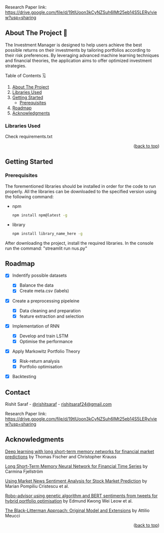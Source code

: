 Research Paper link: <a href = "https://drive.google.com/file/d/19tlUoon3kCyNZSuh6IMt25eb14S5LERy/view?usp=sharing">https://drive.google.com/file/d/19tlUoon3kCyNZSuh6IMt25eb14S5LERy/view?usp=sharing</a>

<!-- ABOUT THE PROJECT -->
## About The Project 🚀

The Investment Manager is designed to help users achieve the best possible returns on their investments by tailoring portfolios according to their risk preferences. By leveraging advanced machine learning techniques and financial theories, the application aims to offer optimized investment strategies.


<!-- TABLE OF CONTENTS -->

  Table of Contents 🗓
  <ol>
    <li>
      <a href="#about-the-project">About The Project</a>
    </li>
    <li>
      <a href="#libraries-used">Libraries Used</a>
    </li>
    <li>
      <a href="#getting-started">Getting Started</a>
      <ul>
        <li><a href="#prerequisites">Prerequisites</a></li>
      </ul>
    </li>
    <li><a href="#roadmap">Roadmap</a></li>
    <li><a href="#acknowledgments">Acknowledgments</a></li>
  </ol>




### Libraries Used

Check requirements.txt

<p align="right">(<a href="#readme-top">back to top</a>)</p>



<!-- GETTING STARTED -->
## Getting Started 


### Prerequisites

The forementioned libraries should be installed in order for the code to run properly. All the libraries can be downloaded to the specified version using the following command:
* npm
  ```sh
  npm install npm@latest -g
  ```
* library
  ```sh
  npm install library_name_here -g
  ```
After downloading the project, install the required libraries. In the console run the command: "streamlit run nus.py"

<!-- ROADMAP -->
## Roadmap 

- [x] Indentify possible datasets
    - [x] Balance the data 
    - [x] Create meta.csv (labels)
- [x] Create a preprocessing pipeleine
    - [x] Data cleaning and preparation
    - [x] feature extraction and selection
- [x] Implementation of RNN
    - [x] Develop and train LSTM
    - [x] Optimise the performance
- [x] Apply Markowitz Portfolio Theory
    - [x] Risk-return analysis
    - [x] Portfolio optimisation
- [x] Backtesting




<!-- CONTACT -->
## Contact

Rishit Saraf - [@rishitsaraf](https://twitter.com/rishitsaraf) - rishitsaraf24@gmail.com <br>


Research Paper link: <a href = "https://drive.google.com/file/d/19tlUoon3kCyNZSuh6IMt25eb14S5LERy/view?usp=sharing">https://drive.google.com/file/d/19tlUoon3kCyNZSuh6IMt25eb14S5LERy/view?usp=sharing</a>





<!-- ACKNOWLEDGMENTS -->
## Acknowledgments

<a href="https://doi.org/10.21314/JOR.2018.369">Deep learning with long short-term memory networks for financial market predictions</a> by Thomas Fischer and Christopher Krauss <br>

<a href="https://www.ijcaonline.org/archives/volume181/number45/fjellstroem-2018-ijca-917561.pdf">Long Short-Term Memory Neural Network for Financial Time Series</a> by Carmina Fjellström <br>

<a href="https://www.mdpi.com/2227-7390/10/22/4255">Using Market News Sentiment Analysis for Stock Market Prediction</a> by Marian Pompiliu Cristescu et al. <br>

<a href="https://doi.org/10.1016/j.eswa.2021.115060">Robo-advisor using genetic algorithm and BERT sentiments from tweets for hybrid portfolio optimisation</a> by Edmund Kwong Wei Leow et al. <br>

<a href="https://ssrn.com/abstract=1117574">The Black-Litterman Approach: Original Model and Extensions</a> by Attilio Meucci <br>

<p align="right">(<a href="#readme-top">back to top</a>)</p>
